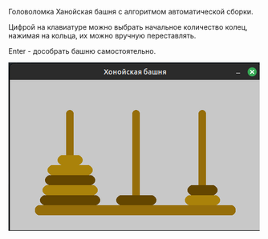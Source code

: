 Головоломка Ханойская башня с алгоритмом автоматической сборки.

Цифрой на клавиатуре можно выбрать начальное количество колец,
нажимая на кольца, их можно вручную переставлять.

Enter - дособрать башню самостоятельно.

![Скриншот](https://github.com/KIvanX/HanoiTowers/raw/master/screenshot.png)